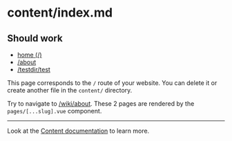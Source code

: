 # content/index.md

## Should work

* [home (/)](/)
* [/about](/wiki/about)
* [/testdir/test](/wiki/testdir/test)

This page corresponds to the `/` route of your website. You can delete it or create another file in the `content/` directory.

Try to navigate to [/wiki/about](/wiki/about). These 2 pages are rendered by the `pages/[...slug].vue` component.

---

Look at the [Content documentation](https://content.nuxtjs.org/) to learn more.
